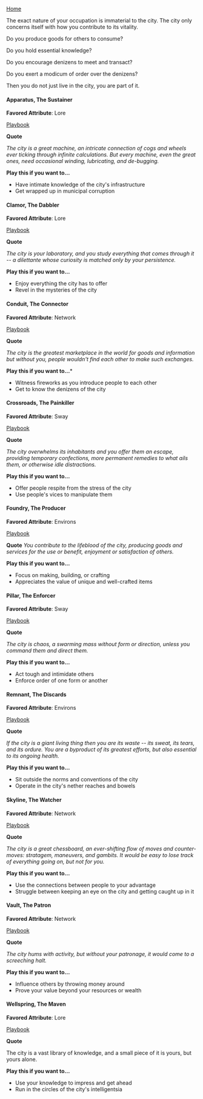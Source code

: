 [Home](../index.md)

The exact nature of your occupation is immaterial to the city. The city only concerns itself with how you contribute to its vitality. 

Do you produce goods for others to consume? 

Do you hold essential knowledge? 

Do you encourage denizens to meet and transact? 

Do you exert a modicum of order over the denizens? 

Then you do not just live in the city, you are part of it.

#### Apparatus, The Sustainer
**Favored Attribute**: Lore

[Playbook](Apparatus.md)

**Quote**

*The city is a great machine, an intricate connection of cogs and wheels ever ticking through infinite calculations. But every machine, even the great ones, need occasional winding, lubricating, and de-bugging.*

**Play this if you want to...**
- Have intimate knowledge of the city's infrastructure
- Get wrapped up in municipal corruption

#### Clamor, The Dabbler
**Favored Attribute**: Lore

[Playbook](Clamor.md)

**Quote**

*The city is your laboratory, and you study everything that comes through it -- a dilettante whose curiosity is matched only by your persistence.*

**Play this if you want to...**
- Enjoy everything the city has to offer
- Revel in the mysteries of the city

#### Conduit, The Connector
**Favored Attribute**: Network

[Playbook](Conduit.md)

**Quote**

*The city is the greatest marketplace in the world for goods and information but without you, people wouldn't find each other to make such exchanges.*

**Play this if you want to...***
- Witness fireworks as you introduce people to each other
- Get to know the denizens of the city

#### Crossroads, The Painkiller
**Favored Attribute**: Sway

[Playbook](Crossroads.md)

**Quote**

*The city overwhelms its inhabitants and you offer them an escape, providing temporary confections, more permanent remedies to what ails them, or otherwise idle distractions.*

**Play this if you want to...**
- Offer people respite from the stress of the city
- Use people's vices to manipulate them


#### Foundry, The Producer
**Favored Attribute**: Environs

[Playbook](Foundry.md)

**Quote**
*You contribute to the lifeblood of the city, producing goods and services for the use or benefit, enjoyment or satisfaction of others.*

**Play this if you want to...**
- Focus on making, building, or crafting
- Appreciates the value of unique and well-crafted items

#### Pillar, The Enforcer
**Favored Attribute**: Sway

[Playbook](Pillar.md)

**Quote**

*The city is chaos, a swarming mass without form or direction, unless you command them and direct them.*

**Play this if you want to...**
- Act tough and intimidate others
- Enforce order of one form or another

#### Remnant, The Discards
**Favored Attribute**: Environs

[Playbook](Remnant.md)

**Quote**

*If the city is a giant living thing then you are its waste -- its sweat, its tears, and its ordure. You are a byproduct of its greatest efforts, but also essential to its ongoing health.*

**Play this if you want to...**
- Sit outside the norms and conventions of the city
- Operate in the city's nether reaches and bowels

#### Skyline, The Watcher
**Favored Attribute**: Network

[Playbook](Skyline.md)

**Quote**

*The city is a great chessboard, an ever-shifting flow of moves and counter-moves: stratagem, maneuvers, and gambits. It would be easy to lose track of everything going on, but not for you.*

**Play this if you want to...**
- Use the connections between people to your advantage
- Struggle between keeping an eye on the city and getting caught up in it


#### Vault, The Patron
**Favored Attribute**: Network

[Playbook](Vault.md)

**Quote**

*The city hums with activity, but without your patronage, it would come to a screeching halt.*

**Play this if you want to...**
- Influence others by throwing money around
- Prove your value beyond your resources or wealth

#### Wellspring, The Maven
**Favored Attribute**: Lore

[Playbook](Wellspring.md)

**Quote**

The city is a vast library of knowledge, and a small piece of it is yours, but yours alone.

**Play this if you want to...**
- Use your knowledge to impress and get ahead
- Run in the circles of the city's intelligentsia 